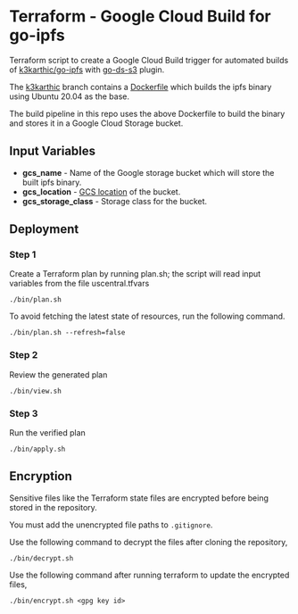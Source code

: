# Terraform - Google Cloud Build for go-ipfs

Terraform script to create a Google Cloud Build trigger for automated builds of [k3karthic/go-ipfs](https://github.com/k3karthic/go-ipfs) with [go-ds-s3](https://github.com/ipfs/go-ds-s3) plugin.

The [k3karthic](https://github.com/k3karthic/go-ipfs/tree/k3karthic) branch contains a [Dockerfile](https://github.com/k3karthic/go-ipfs/blob/k3karthic/k3karthic/Dockerfile) which builds the ipfs binary using Ubuntu 20.04 as the base.

The build pipeline in this repo uses the above Dockerfile to build the binary and stores it in a Google Cloud Storage bucket.

## Input Variables

* **gcs_name** - Name of the Google storage bucket which will store the built ipfs binary.
* **gcs_location** - [GCS location](https://cloud.google.com/storage/docs/locations) of the bucket.
* **gcs_storage_class** - Storage class for the bucket.

## Deployment

### Step 1

Create a Terraform plan by running plan.sh; the script will read input variables from the file uscentral.tfvars

```
./bin/plan.sh
```

To avoid fetching the latest state of resources, run the following command.

```
./bin/plan.sh --refresh=false
```

### Step 2

Review the generated plan

```
./bin/view.sh
```

### Step 3

Run the verified plan

```
./bin/apply.sh
```

## Encryption

Sensitive files like the Terraform state files are encrypted before being stored in the repository.

You must add the unencrypted file paths to `.gitignore`.

Use the following command to decrypt the files after cloning the repository,

```
./bin/decrypt.sh
```

Use the following command after running terraform to update the encrypted files,

```
./bin/encrypt.sh <gpg key id>
```
